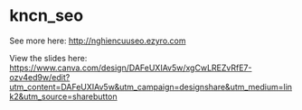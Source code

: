 # kncn_seo
See more here: http://nghiencuuseo.ezyro.com

View the slides here: https://www.canva.com/design/DAFeUXIAv5w/xgCwLREZvRfE7-ozv4ed9w/edit?utm_content=DAFeUXIAv5w&utm_campaign=designshare&utm_medium=link2&utm_source=sharebutton
